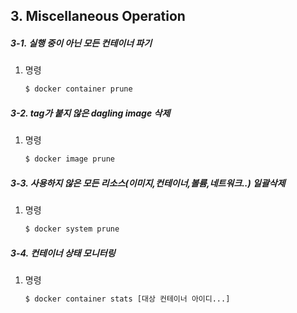## 3. Miscellaneous Operation

##### 3-1. 실행 중이 아닌 모든 컨테이너 파기
   1) 명령
      ```bash
      $ docker container prune
      ```
##### 3-2. tag가 붙지 않은 dagling image 삭제
   1) 명령
      ```bash
      $ docker image prune
      ```
##### 3-3. 사용하지 않은 모든 리소스(이미지,컨테이너,볼륨,네트워크..) 일괄삭제
   1) 명령
      ```bash
      $ docker system prune
      ```
##### 3-4. 컨테이너 상태 모니터링
   1) 명령
      ```bash
      $ docker container stats [대상 컨테이너 아이디...]
      ```